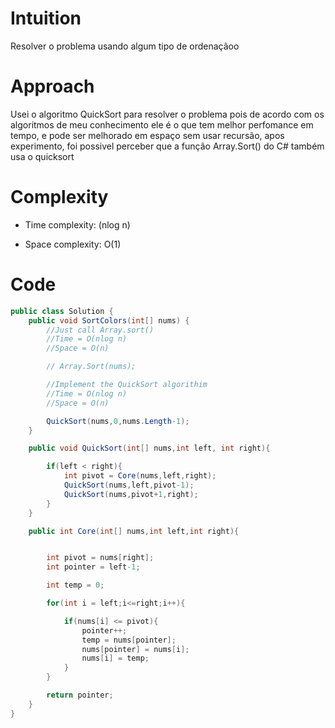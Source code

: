 # Intuition
Resolver o problema usando algum tipo de ordenaçãoo

# Approach
Usei o algoritmo QuickSort para resolver o problema pois de acordo com os algoritmos de meu conhecimento ele é o que tem melhor perfomance em tempo, e pode ser melhorado em espaço sem usar recursão, apos experimento, foi possivel perceber que a função Array.Sort() do C# também usa o quicksort

# Complexity
- Time complexity: (nlog n)

- Space complexity: O(1)

# Code
```csharp []
public class Solution {
    public void SortColors(int[] nums) {
        //Just call Array.sort()
        //Time = O(nlog n)
        //Space = O(n)

        // Array.Sort(nums);

        //Implement the QuickSort algorithim
        //Time = O(nlog n)
        //Space = O(n)

        QuickSort(nums,0,nums.Length-1);
    }

    public void QuickSort(int[] nums,int left, int right){

        if(left < right){
            int pivot = Core(nums,left,right);
            QuickSort(nums,left,pivot-1);
            QuickSort(nums,pivot+1,right);
        }
    }   

    public int Core(int[] nums,int left,int right){


        int pivot = nums[right];
        int pointer = left-1;

        int temp = 0;

        for(int i = left;i<=right;i++){

            if(nums[i] <= pivot){
                pointer++;
                temp = nums[pointer];
                nums[pointer] = nums[i];
                nums[i] = temp;
            }
        }

        return pointer;
    }
}
```
